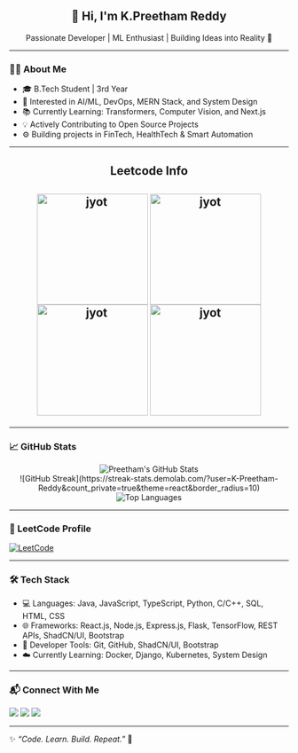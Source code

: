 <h2 align="center">🚀 Hi, I'm K.Preetham Reddy</h2>
<p align="center">Passionate Developer | ML Enthusiast | Building Ideas into Reality 🌱</p>

---

### 👨‍💻 About Me

- 🎓 B.Tech Student | 3rd Year  
- 🤖 Interested in AI/ML, DevOps, MERN Stack, and System Design  
- 📚 Currently Learning: Transformers, Computer Vision, and Next.js  
- 💡 Actively Contributing to Open Source Projects  
- ⚙️ Building projects in FinTech, HealthTech & Smart Automation

---

<div align="center"> 
<h2 align="center">Leetcode Info<h2>  
<p align="center">
  <a href="https://leetcode.com/KPreethamReddy/" target="_blank"><img align="center" src="https://assets.leetcode.com/static_assets/others/Top_SQL_50.gif" alt="jyot" height="200" width="200" /></a>
  <a href="https://leetcode.com/KPreethamReddy/" target="_blank"><img align="center" src="https://assets.leetcode.com/static_assets/others/25100.gif" alt="jyot" height="200" width="200" /></a>
  <a href="https://leetcode.com/KPreethamReddy/" target="_blank"><img align="center" src="https://assets.leetcode.com/static_assets/others/2550.gif" alt="jyot" height="200" width="200" /></a>
  <a href="https://leetcode.com/KPreethamReddy/" target="_blank"><img align="center" src="https://assets.leetcode.com/static_assets/marketing/2024-50.gif" alt="jyot" height="200" width="200" /></a>
</p>
</div>

---

### 📈 GitHub Stats

<p align="center">
  <img src="https://github-readme-stats.vercel.app/api?username=K-Preetham-Reddy&show_icons=true&theme=radical" alt="Preetham's GitHub Stats" />
  <br/>
  ![GitHub Streak](https://streak-stats.demolab.com/?user=K-Preetham-Reddy&count_private=true&theme=react&border_radius=10)
  <br/>
  <img src="https://github-readme-stats.vercel.app/api/top-langs/?username=K-Preetham-Reddy&layout=compact&theme=radical" alt="Top Languages" />
</p>

---

### 🧠 LeetCode Profile

[![LeetCode](https://img.shields.io/badge/LeetCode-Preetham-orange?style=flat-square&logo=leetcode)](https://leetcode.com/KPreethamReddy)

---

### 🛠️ Tech Stack

- 💻 Languages: Java, JavaScript, TypeScript, Python, C/C++, SQL, HTML, CSS
- 🌐 Frameworks: React.js, Node.js, Express.js, Flask, TensorFlow, REST APIs, ShadCN/UI, Bootstrap
- 🔧 Developer Tools: Git, GitHub, ShadCN/UI, Bootstrap
- ☁️ Currently Learning: Docker, Django, Kubernetes, System Design

---

### 📬 Connect With Me

<p align="left">
  <a href="https://linkedin.com/in/k-preetham-reddy" target="_blank"><img src="https://img.shields.io/badge/LinkedIn-blue?logo=linkedin&style=for-the-badge" /></a>
  <a href="mailto:kallemp.reddy9@gmail.com"><img src="https://img.shields.io/badge/Email-red?logo=gmail&style=for-the-badge" /></a>
  <a href="https://github.com/K-Preetham-Reddy"><img src="https://img.shields.io/badge/GitHub-black?logo=github&style=for-the-badge" /></a>
</p>

---

✨ _“Code. Learn. Build. Repeat.”_ 🚀
